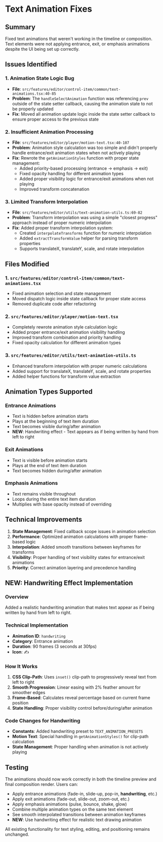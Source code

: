 # Text Animation Fixes

## Summary
Fixed text animations that weren't working in the timeline or composition. Text elements were not applying entrance, exit, or emphasis animations despite the UI being set up correctly.

## Issues Identified

### 1. Animation State Logic Bug
- **File**: `src/features/editor/control-item/common/text-animations.tsx:40-85`
- **Problem**: The `handleSelectAnimation` function was referencing `prev` outside of the state setter callback, causing the animation state to not be properly updated
- **Fix**: Moved all animation update logic inside the state setter callback to ensure proper access to the previous state

### 2. Insufficient Animation Processing 
- **File**: `src/features/editor/player/motion-text.tsx:40-107`
- **Problem**: Animation style calculation was too simple and didn't properly handle entrance/exit animation states when not actively playing
- **Fix**: Rewrote the `getAnimationStyles` function with proper state management:
  - Added priority-based processing (entrance → emphasis → exit)
  - Fixed opacity handling for different animation types
  - Added proper visibility logic for entrance/exit animations when not playing
  - Improved transform concatenation

### 3. Limited Transform Interpolation
- **File**: `src/features/editor/utils/text-animation-utils.ts:69-82`
- **Problem**: Transform interpolation was using a simple "closest progress" approach instead of proper numeric interpolation
- **Fix**: Added proper transform interpolation system:
  - Created `interpolateTransforms` function for numeric interpolation
  - Added `extractTransformValue` helper for parsing transform properties
  - Supports translateX, translateY, scale, and rotate interpolation

## Files Modified

### 1. `src/features/editor/control-item/common/text-animations.tsx`
- Fixed animation selection and state management
- Moved dispatch logic inside state callback for proper state access
- Removed duplicate code after refactoring

### 2. `src/features/editor/player/motion-text.tsx`
- Completely rewrote animation style calculation logic
- Added proper entrance/exit animation visibility handling
- Improved transform combination and priority handling
- Fixed opacity calculation for different animation types

### 3. `src/features/editor/utils/text-animation-utils.ts`
- Enhanced transform interpolation with proper numeric calculations
- Added support for translateX, translateY, scale, and rotate properties
- Added helper functions for transform value extraction

## Animation Types Supported

### Entrance Animations
- Text is hidden before animation starts
- Plays at the beginning of text item duration
- Text becomes visible during/after animation
- **NEW**: Handwriting effect - Text appears as if being written by hand from left to right

### Exit Animations  
- Text is visible before animation starts
- Plays at the end of text item duration
- Text becomes hidden during/after animation

### Emphasis Animations
- Text remains visible throughout
- Loops during the entire text item duration
- Multiplies with base opacity instead of overriding

## Technical Improvements

1. **State Management**: Fixed callback scope issues in animation selection
2. **Performance**: Optimized animation calculations with proper frame-based logic
3. **Interpolation**: Added smooth transitions between keyframes for transforms
4. **Visibility**: Proper handling of text visibility states for entrance/exit animations
5. **Priority**: Correct animation layering and precedence handling

## NEW: Handwriting Effect Implementation

### Overview
Added a realistic handwriting animation that makes text appear as if being written by hand from left to right.

### Technical Implementation
- **Animation ID**: `handwriting`
- **Category**: Entrance animation
- **Duration**: 90 frames (3 seconds at 30fps) 
- **Icon**: ✍️

### How It Works
1. **CSS Clip-Path**: Uses `inset()` clip-path to progressively reveal text from left to right
2. **Smooth Progression**: Linear easing with 2% feather amount for smoother edges
3. **Frame-Based**: Calculates reveal percentage based on current frame position
4. **State Handling**: Proper visibility control before/during/after animation

### Code Changes for Handwriting
- **Constants**: Added handwriting preset to `TEXT_ANIMATION_PRESETS`
- **Motion Text**: Special handling in `getAnimationStyles()` for clip-path calculation
- **State Management**: Proper handling when animation is not actively playing

## Testing
The animations should now work correctly in both the timeline preview and final composition render. Users can:
- Apply entrance animations (fade-in, slide-up, pop-in, **handwriting**, etc.)
- Apply exit animations (fade-out, slide-out, zoom-out, etc.)  
- Apply emphasis animations (pulse, bounce, shake, glow)
- Combine multiple animation types on the same text element
- See smooth interpolated transitions between animation keyframes
- **NEW**: Use handwriting effect for realistic text drawing animation

All existing functionality for text styling, editing, and positioning remains unchanged.
